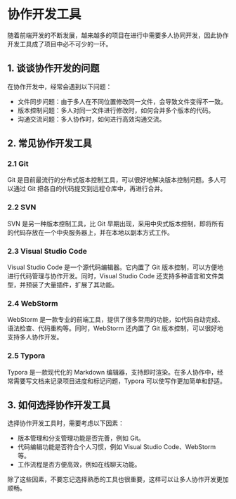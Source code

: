# 协作开发工具

随着前端开发的不断发展，越来越多的项目在进行中需要多人协同开发，因此协作开发工具成了项目中必不可少的一环。

## 1. 谈谈协作开发的问题

在协作开发中，经常会遇到以下问题：

- 文件同步问题：由于多人在不同位置修改同一文件，会导致文件变得不一致。
- 版本控制问题：多人对同一文件进行修改时，如何合并多个版本的代码。
- 沟通交流问题：多人协作时，如何进行高效沟通交流。

## 2. 常见协作开发工具

### 2.1 Git

Git 是目前最流行的分布式版本控制工具，可以很好地解决版本控制问题。多人可以通过 Git 把各自的代码提交到远程仓库中，再进行合并。

### 2.2 SVN

SVN 是另一种版本控制工具，比 Git 早期出现，采用中央式版本控制，即将所有的代码存放在一个中央服务器上，并在本地以副本方式工作。

### 2.3 Visual Studio Code

Visual Studio Code 是一个源代码编辑器。它内置了 Git 版本控制，可以方便地进行代码管理与协作开发。同时，Visual Studio Code 还支持多种语言和文件类型，并预装了大量插件，扩展了其功能。

### 2.4 WebStorm

WebStorm 是一款专业的前端工具，提供了很多常用的功能，如代码自动完成、语法检查、代码重构等。同时，WebStorm 还内置了 Git 版本控制，可以很好地支持多人协作开发。

### 2.5 Typora

Typora 是一款现代化的 Markdown 编辑器，支持即时渲染。在多人协作中，经常需要写文档来记录项目进度和标记问题，Typora 可以使写作更加简单和舒适。

## 3. 如何选择协作开发工具

选择协作开发工具时，需要考虑以下因素：

- 版本管理和分支管理功能是否完善，例如 Git。
- 代码编辑功能是否符合个人习惯，例如 Visual Studio Code、WebStorm 等。
- 工作流程是否方便高效，例如在线聊天功能。

除了这些因素，不要忘记选择熟悉的工具也很重要，这样可以让多人协作开发更加顺畅。